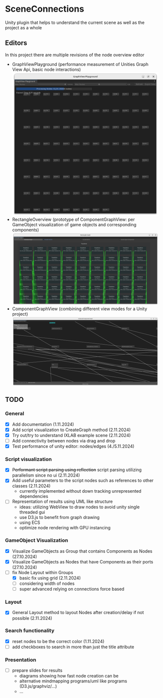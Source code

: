 # SceneConnections
Unity plugin that helps to understand the current scene as well as the project as a whole

## Editors
In this project there are multiple revisions of the node overview editor
- GraphViewPlayground (performance measurement of Unities Graph View Api, basic node interactions)
![batch create nodes with feedback](./Images/playground_batch_creation.png)
- RectangleOverview (prototype of ComponentGraphView: per GameObject visualization of game objects and corresponding components)
![game object overview without GraphViewApi](./Images/rectangle_overview_showcase.png)
- ComponentGraphView (combining different view modes for a Unity project)
![scripts overview using GraphViewApi](./Images/component_graph_view_showcase.png)

## TODO

### General
- [x] Add documentation (1.11.2024)
- [x] Add script visualization to CreateGraph method (2.11.2024)
- [x] Try out/try to understand IXLAB example scene (2.11.2024)
- [ ] Add connectivity between nodes via drag and drop
- [x] Test performance of unity editor: nodes/edges (4./5.11.2024)

### Script visualization
- [x] ~~Performant script parsing using reflection~~ script parsing utilizing parallelism since no ui (2.11.2024)
- [x] Add useful parameters to the script nodes such as references to other classes (2.11.2024)
  - currently implemented without down tracking unrepresented dependencies
- [ ] Representation of results using UML like structure
  - ideas: utilizing WebView to draw nodes to avoid unity single threaded gui
  - use D3.js to benefit from graph drawing
  - using ECS
  - optimize node rendering with GPU instancing

### GameObject Visualization
- [x] Visualize GameObjects as Group that contains Components as Nodes (27.10.2024)
- [x] Visualize GameObjects as Nodes that have Components as their ports (27.10.2024)
- [ ] fix Node Layout within Groups 
  - [x] basic fix using grid (2.11.2024)
  - [ ] considering width of nodes
  - [ ] super advanced relying on connections force based

### Layout
- [x] General Layout method to layout Nodes after creation/delay if not possible (2.11.2024)

### Search functionality
- [x] reset nodes to be the correct color (1.11.2024)
- [ ] add checkboxes to search in more than just the title attribute

### Presentation
- [ ] prepare slides for results
  - diagrams showing how fast node creation can be
  - alternative mindmapping programs/uml like programs (D3.js/graphviz/…)
  - …